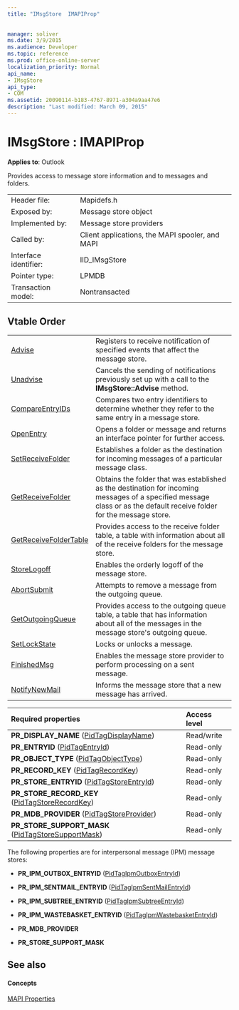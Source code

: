 ```yaml
---
title: "IMsgStore  IMAPIProp"
 
 
manager: soliver
ms.date: 3/9/2015
ms.audience: Developer
ms.topic: reference
ms.prod: office-online-server
localization_priority: Normal
api_name:
- IMsgStore
api_type:
- COM
ms.assetid: 20090114-b183-4767-8971-a304a9aa47e6
description: "Last modified: March 09, 2015"
---
```


# IMsgStore : IMAPIProp

  
  
**Applies to**: Outlook 
  
Provides access to message store information and to messages and folders.
  
|||
|:-----|:-----|
|Header file:  <br/> |Mapidefs.h  <br/> |
|Exposed by:  <br/> |Message store object  <br/> |
|Implemented by:  <br/> |Message store providers  <br/> |
|Called by:  <br/> |Client applications, the MAPI spooler, and MAPI  <br/> |
|Interface identifier:  <br/> |IID_IMsgStore  <br/> |
|Pointer type:  <br/> |LPMDB  <br/> |
|Transaction model:  <br/> |Nontransacted  <br/> |
   
## Vtable Order

|||
|:-----|:-----|
|[Advise](imsgstore-advise.md) <br/> |Registers to receive notification of specified events that affect the message store.  <br/> |
|[Unadvise](imsgstore-unadvise.md) <br/> |Cancels the sending of notifications previously set up with a call to the **IMsgStore::Advise** method.  <br/> |
|[CompareEntryIDs](imsgstore-compareentryids.md) <br/> |Compares two entry identifiers to determine whether they refer to the same entry in a message store.  <br/> |
|[OpenEntry](imsgstore-openentry.md) <br/> |Opens a folder or message and returns an interface pointer for further access.  <br/> |
|[SetReceiveFolder](imsgstore-setreceivefolder.md) <br/> |Establishes a folder as the destination for incoming messages of a particular message class.  <br/> |
|[GetReceiveFolder](imsgstore-getreceivefolder.md) <br/> |Obtains the folder that was established as the destination for incoming messages of a specified message class or as the default receive folder for the message store.  <br/> |
|[GetReceiveFolderTable](imsgstore-getreceivefoldertable.md) <br/> |Provides access to the receive folder table, a table with information about all of the receive folders for the message store.  <br/> |
|[StoreLogoff](imsgstore-storelogoff.md) <br/> |Enables the orderly logoff of the message store.  <br/> |
|[AbortSubmit](imsgstore-abortsubmit.md) <br/> |Attempts to remove a message from the outgoing queue.  <br/> |
|[GetOutgoingQueue](imsgstore-getoutgoingqueue.md) <br/> |Provides access to the outgoing queue table, a table that has information about all of the messages in the message store's outgoing queue.  <br/> |
|[SetLockState](imsgstore-setlockstate.md) <br/> |Locks or unlocks a message.  <br/> |
|[FinishedMsg](imsgstore-finishedmsg.md) <br/> |Enables the message store provider to perform processing on a sent message.  <br/> |
|[NotifyNewMail](imsgstore-notifynewmail.md) <br/> |Informs the message store that a new message has arrived.  <br/> |
   
|**Required properties**|**Access level**|
|:-----|:-----|
|**PR_DISPLAY_NAME** ([PidTagDisplayName](pidtagdisplayname-canonical-property.md))  <br/> |Read/write  <br/> |
|**PR_ENTRYID** ([PidTagEntryId](pidtagentryid-canonical-property.md))  <br/> |Read-only  <br/> |
|**PR_OBJECT_TYPE** ([PidTagObjectType](pidtagobjecttype-canonical-property.md))  <br/> |Read-only  <br/> |
|**PR_RECORD_KEY** ([PidTagRecordKey](pidtagrecordkey-canonical-property.md))  <br/> |Read-only  <br/> |
|**PR_STORE_ENTRYID** ([PidTagStoreEntryId](pidtagstoreentryid-canonical-property.md))  <br/> |Read-only  <br/> |
|**PR_STORE_RECORD_KEY** ([PidTagStoreRecordKey](pidtagstorerecordkey-canonical-property.md))  <br/> |Read-only  <br/> |
|**PR_MDB_PROVIDER** ([PidTagStoreProvider](pidtagstoreprovider-canonical-property.md))  <br/> |Read-only  <br/> |
|**PR_STORE_SUPPORT_MASK** ([PidTagStoreSupportMask](pidtagstoresupportmask-canonical-property.md))  <br/> |Read-only  <br/> |
   
The following properties are for interpersonal message (IPM) message stores:
  
- **PR_IPM_OUTBOX_ENTRYID** ([PidTagIpmOutboxEntryId](pidtagipmoutboxentryid-canonical-property.md))
    
- **PR_IPM_SENTMAIL_ENTRYID** ([PidTagIpmSentMailEntryId](pidtagipmsentmailentryid-canonical-property.md))
    
- **PR_IPM_SUBTREE_ENTRYID** ([PidTagIpmSubtreeEntryId](pidtagipmsubtreeentryid-canonical-property.md))
    
- **PR_IPM_WASTEBASKET_ENTRYID** ([PidTagIpmWastebasketEntryId](pidtagipmwastebasketentryid-canonical-property.md))
    
- **PR_MDB_PROVIDER**
    
- **PR_STORE_SUPPORT_MASK**
    
## See also

#### Concepts

[MAPI Properties](mapi-properties.md)


